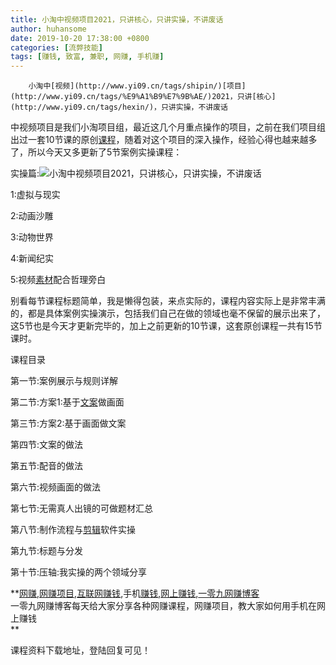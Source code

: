 ```yaml
---
title: 小淘中视频项目2021，只讲核心，只讲实操，不讲废话
author: huhansome
date: 2019-10-20 17:38:00 +0800
categories: [流弊技能]
tags: [赚钱, 致富, 兼职, 网赚, 手机赚]
---
```



        小淘中[视频](http://www.yi09.cn/tags/shipin/)[项目](http://www.yi09.cn/tags/%E9%A1%B9%E7%9B%AE/)2021，只讲[核心](http://www.yi09.cn/tags/hexin/)，只讲实操，不讲废话

中视频项目是我们小淘项目组，最近这几个月重点操作的项目，之前在我们项目组出过一套10节课的原创[课程](http://www.yi09.cn/tags/%E8%AF%BE%E7%A8%8B/)，随着对这个项目的深入操作，经验心得也越来越多了，所以今天又多更新了5节案例实操课程：

实操篇:![小淘中视频项目2021，只讲核心，只讲实操，不讲废话](http://www.yi09.cn/zb_users/upload/2021/10/20211006215453163352849362429.jpeg)

1:虚拟与现实

2:动画沙雕

3:动物世界

4:新闻纪实

5:视频[素材](http://www.yi09.cn/tags/%E7%B4%A0%E6%9D%90/)配合哲理旁白

别看每节课程标题简单，我是懒得包装，来点实际的，课程内容实际上是非常丰满的，都是具体案例实操演示，包括我们自己在做的领域也毫不保留的展示出来了，这5节也是今天才更新完毕的，加上之前更新的10节课，这套原创课程一共有15节课时。

课程目录

第一节:案例展示与规则详解

第二节:方案1:基于[文案](http://www.yi09.cn/tags/%E6%96%87%E6%A1%88/)做画面

第三节:方案2:基于画面做文案

第四节:文案的做法

第五节:配音的做法

第六节:视频画面的做法

第七节:无需真人出镜的可做题材汇总

第八节:制作流程与[剪辑](http://www.yi09.cn/tags/%E5%89%AA%E8%BE%91/)软件实操

第九节:标题与分发

第十节:压轴:我实操的两个领域分享

  

**[网赚](http://www.yi09.cn/tags/%E7%BD%91%E8%B5%9A/),[网赚项目](http://www.yi09.cn/tags/%E7%BD%91%E8%B5%9A%E9%A1%B9%E7%9B%AE/),[互联网赚钱](http://www.yi09.cn/tags/%E4%BA%92%E8%81%94%E7%BD%91%E8%B5%9A%E9%92%B1/),手机[赚钱](http://www.yi09.cn/tags/%E8%B5%9A%E9%92%B1/),[网上赚钱](http://www.yi09.cn/tags/%E7%BD%91%E4%B8%8A%E8%B5%9A%E9%92%B1/),[一零九网赚博客](http://www.yi09.cn/tags/%E4%B8%80%E9%9B%B6%E4%B9%9D%E7%BD%91%E8%B5%9A%E5%8D%9A%E5%AE%A2/)  
一零九网赚博客每天给大家分享各种网赚课程，网赚项目，教大家如何用手机在网上赚钱  
**  
  
  

课程资料下载地址，登陆回复可见！

